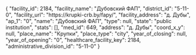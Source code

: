{
    "facility_id": 2184,
    "facility_name": "Дубовский ФАП",
    "district_id": "5-11-0",
    "facility_url": "https:\/\/krupki-crb.by\/fapy\/",
    "facility_address": "д. Дубы",
    "ap_1": "0",
    "name": "Дубовский ФАП",
    "type": null,
    "state": "public institution",
    "stats": [],
    "med_id": 649,
    "address": "д. Дубы",
    "coord_x_y": null,
    "place_name": "Крупки",
    "place_type": "city",
    "year_of_closing": null,
    "year_of_opening": "0",
    "healthcare_facility_key": 2184,
    "administrative_division_id": "5-11-0"
}